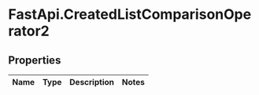 # FastApi.CreatedListComparisonOperator2

## Properties
Name | Type | Description | Notes
------------ | ------------- | ------------- | -------------
